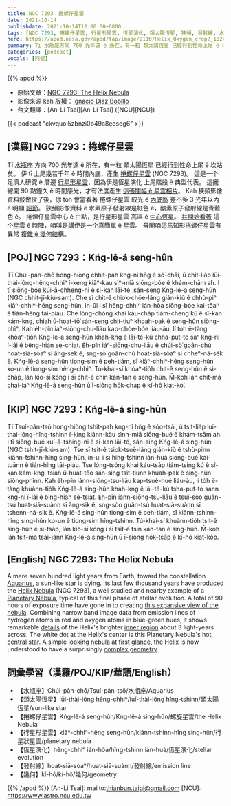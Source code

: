 ```yaml
---
title: NGC 7293：捲螺仔星雲
date: 2021-10-14
publishdate: 2021-10-14T12:00:00+0800
tags: [NGC 7293, 捲螺仔星雲, 行星形星雲, 恆星演化, 類太陽恆星, 狹頻, 發射線, 水素, 酸素, 水瓶座]
hero: https://apod.nasa.gov/apod/fap/image/2110/Helix_Oxygen_crop2_1024.jpg
summary: Tī 水瓶座方向 700 光年遠 ê 所在，有一粒 類太陽恆星 已經行到性命上尾 ê 坎站矣。伊 tī 上尾幾若千年 ê 時間內底，產生了 捲螺仔星雲 (NGC 7293)。
categories: [podcast]
vocals: [阿錕]
---
```


{{% apod %}}

- 原始文章：[NGC 7293: The Helix Nebula](https://apod.nasa.gov/apod/ap211014.html)
- 影像來源 kah [版權][copyright]：[Ignacio Diaz Bobillo](http://www.pampaskies.com/gallery3/index.php)
- 台文翻譯：[An-Li Tsai][An-Li Tsai] ([NCU][NCU])

{{< podcast "ckvquoi5zbnzi0b49a8eesdg6" >}}

## [漢羅] NGC 7293：捲螺仔星雲
Tī [水瓶座][Aquarius] 方向 700 光年遠 ê 所在，有一粒 類太陽恆星 已經行到性命上尾 ê 坎站矣。
伊 tī 上尾幾若千年 ê 時間內底，產生 [捲螺仔星雲][Helix Nebula] (NGC 7293)。
這是一个足濟人研究 ê 厝邊 [行星形星雲][Planetary Nebula]，因為伊是恆星演化 上尾階段 ê 典型代表。
這攏總開 90 點鐘久 ê 時間感光，才有法度產生 [這張闊幅 ê 星雲相片][this expansive view of the nebula]。
Kah 狹頻影像資料敆做伙了後，你 to̍h 會當看著 捲螺仔星雲 較光 ê [內底區][inner region] 差不多 3 光年以內 ê 明顯 [細節][details]。
狹頻影像資料 ê 水素原子發射線是紅色 ê，酸素原子發射線是青藍色 ê。
捲螺仔星雲中心 ê 白點，是行星形星雲 高溫 ê [中心恆星][central star]。
[拄開始看著][first glance] 這个星雲 ê 時陣，咱叫是講伊是一个真簡單 ê 星雲。
毋閣咱這馬知影捲螺仔星雲有異常 [複雜 ê 幾何結構][complex geometry]。

## [POJ] NGC 7293：Kńg-lê-á seng-hûn
Tī Chúi-pân-chō hong-hiòng chhit-pah kng-nî hn̄g ê só͘-chāi, ū chi̍t-lia̍p lūi-thài-iông-hêng-chhiⁿ í-keng kiâⁿ-kàu sìⁿ-miā siōng-bóe ê khám-chām ah.
I tī siōng-bóe kúi-ā-chheng-nî ê sî-kan lāi-té, sán-seng Kńg-lê-á seng-hûn (NGC chhit-jī-kiú-sam).
Che sī chi̍t-ê chiok-chōe-lâng gián-kiù ê chhù-piⁿ kiâⁿ-chhiⁿ-hêng seng-hûn, in-ūi i sī hêng-chhiⁿ ián-hòa siōng-bóe kai-tōaⁿ ê tián-hêng tāi-piáu.
Che lóng-chóng khai káu-cha̍p tiám-cheng kú ê sî-kan kám-kng, chiah ū-hoat-tō͘ sán-seng chit-tiuⁿ khoah-pak ê seng-hûn siòng-phìⁿ.
Kah e̍h-pîn iáⁿ-siōng-chu-liāu kap-chòe-hóe liáu-āu, lí to̍h ē-tàng khòaⁿ-tio̍h Kńg-lê-á seng-hûn khah-kng ê lāi-té-kú chha-put-to saⁿ kng-nî í-lâi ê bêng-hián sè-chiat.
E̍h-pîn iáⁿ-siōng-chu-liāu ê chúi-sò͘ goân-chú hoat-siā-sòaⁿ sī âng-sek ê,  sng-sò͘ goân-chú hoat-siā-sòaⁿ sī chheⁿ-nâ-se̍k ê.
Kńg-lê-á seng-hûn tiong-sim ê peh-tiám, sī kiâⁿ-chhiⁿ-hêng seng-hûn ko-un ê tiong-sim hêng-chhiⁿ.
Tú-khai-sí khòaⁿ-tio̍h chit-ê seng-hûn ê sì-cha̍p, lán kiò-sī kóng i sī chi̍t-ê chin kán-tan ê seng-hûn.
M̄-koh lán chit-má chai-iáⁿ Kńg-lê-á seng-hûn ū ī-siông ho̍k-cha̍p ê kí-hô kiat-kò͘.

## [KIP] NGC 7293：Kńg-lê-á sing-hûn
Tī Tsuí-pân-tsō hong-hiòng tshit-pah kng-nî hn̄g ê sóo-tsāi, ū tsi̍t-lia̍p luī-thài-iông-hîng-tshinn í-king kiânn-kàu sìnn-miā siōng-bué ê khám-tsām ah.
I tī siōng-bué kuí-ā-tshing-nî ê sî-kan lāi-té, sán-sing Kńg-lê-á sing-hûn (NGC tshit-jī-kiú-sam).
Tse sī tsi̍t-ê tsiok-tsuē-lâng gián-kiù ê tshù-pinn kiânn-tshinn-hîng sing-hûn, in-uī i sī hîng-tshinn ián-huà siōng-bué kai-tuānn ê tián-hîng tāi-piáu.
Tse lóng-tsóng khai káu-tsa̍p tiám-tsing kú ê sî-kan kám-kng, tsiah ū-huat-tōo sán-sing tsit-tiunn khuah-pak ê sing-hûn siòng-phìnn.
Kah e̍h-pîn iánn-siōng-tsu-liāu kap-tsuè-hué liáu-āu, lí to̍h ē-tàng khuànn-tio̍h Kńg-lê-á sing-hûn khah-kng ê lāi-té-kú tsha-put-to sann kng-nî í-lâi ê bîng-hián sè-tsiat.
E̍h-pîn iánn-siōng-tsu-liāu ê tsuí-sòo guân-tsú huat-siā-suànn sī âng-sik ê,  sng-sòo guân-tsú huat-siā-suànn sī tshenn-nâ-si̍k ê.
Kńg-lê-á sing-hûn tiong-sim ê peh-tiám, sī kiânn-tshinn-hîng sing-hûn ko-un ê tiong-sim hîng-tshinn.
Tú-khai-sí khuànn-tio̍h tsit-ê sing-hûn ê sì-tsa̍p, lán kiò-sī kóng i sī tsi̍t-ê tsin kán-tan ê sing-hûn.
M̄-koh lán tsit-má tsai-iánn Kńg-lê-á sing-hûn ū ī-siông ho̍k-tsa̍p ê kí-hô kiat-kòo.

## [English] NGC 7293: The Helix Nebula
A mere seven hundred light years from Earth, toward the constellation [Aquarius][Aquarius], a sun-like star is dying.
Its last few thousand years have produced the [Helix Nebula][Helix Nebula] (NGC 7293), a well studied and nearby example of a [Planetary Nebula][Planetary Nebula], typical of this final phase of stellar evolution.
A total of 90 hours of exposure time have gone in to creating [this expansive view of the nebula][this expansive view of the nebula].
Combining narrow band image data from emission lines of hydrogen atoms in red and oxygen atoms in blue-green hues, it shows remarkable [details][details] of the Helix's brighter [inner region][inner region] about 3 light-years across.
The white dot at the Helix's center is this Planetary Nebula's hot, [central star][central star].
A simple looking nebula at [first glance][first glance], the Helix is now understood to have a surprisingly [complex geometry][complex geometry].

## 詞彙學習（漢羅/POJ/KIP/華語/English）
- 【水瓶座】Chúi-pân-chō/Tsuí-pân-tsō/水瓶座/Aquarius
- 【類太陽恆星】lūi-thài-iông hêng-chhiⁿ/luī-thài-iông hîng-tshinn/類太陽恆星/sun-like star
- 【捲螺仔星雲】Kńg-lê-á seng-hûn/Kńg-lê-á sing-hûn/螺旋星雲/the Helix Nebula
- 【行星形星雲】kiâⁿ-chhiⁿ-hêng seng-hûn/kiânn-tshinn-hîng sing-hûn/行星狀星雲/planetary nebula
- 【恆星演化】hêng-chhiⁿ ián-hòa/hîng-tshinn ián-huà/恆星演化/stellar evolution
- 【發射線】hoat-siā-sòaⁿ/huat-siā-suànn/發射線/emission line
- 【幾何】kí-hô/kí-hô/幾何/geometry


{{% /apod %}}
[An-Li Tsai]: mailto:thianbun.taigi@gmail.com
[NCU]: https://www.astro.ncu.edu.tw

[copyright]: https://apod.nasa.gov/apod/fap/lib/about_apod.html#srapply

[Aquarius]:http://hawastsoc.org/deepsky/aqr/index.html
[Helix Nebula]:http://www.seds.org/messier/xtra/ngc/n7293.html
[Planetary Nebula]:http://en.wikipedia.org/wiki/Planetary_nebula
[this expansive view of the nebula]:http://www.pampaskies.com/gallery3/Deep-Space-Objects/Helix_Oxygen_crop2_small
[details]:https://apod.nasa.gov/apod/ap080413.html
[inner region]:https://apod.nasa.gov/apod/ap030510.html
[central star]:http://hubblesite.org/newscenter/archive/releases/1997/38/background/#background-info-1
[first glance]:https://apod.nasa.gov/apod/ap091231.html
[complex geometry]:https://hubblesite.org/contents/news-releases/2004/news-2004-32.html
